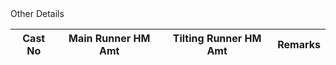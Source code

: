   <div class="form-section">
            <div class="section-title">Other Details</div>
            <table class="table table-bordered table-sm text-center align-middle">
                <thead class="table-light">
                    <tr>
                        <th>Cast No</th>
                        <th>Main Runner HM Amt</th>
                        <th>Tilting Runner HM Amt</th>
                        <th>Remarks</th>
                    </tr>
                </thead>
            </table>
        </div>
